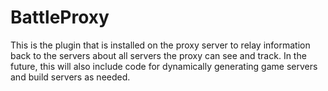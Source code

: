 # BattleProxy

This is the plugin that is installed on the proxy server to relay information back to the servers about all servers the proxy can see and track. In the future, this will also include code for dynamically generating game servers and build servers as needed.